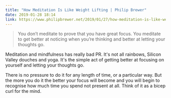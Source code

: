 ```yaml
---
title: "How Meditation Is Like Weight Lifting | Philip Brewer"
date: 2019-01-28 18:14
link: https://www.philipbrewer.net/2019/01/27/how-meditation-is-like-weight-lifting/
---
```

> You don’t meditate to prove that you have great focus. You meditate to get better at noticing when you’re thinking and better at letting your thoughts go.

Meditation and mindfulness has really bad PR. It's not all rainbows, Silicon Valley douches and yoga. It's the simple act of getting better at focusing on yourself and letting your thoughts go. 

There is no pressure to do it for any length of time, or a particular way. But the more you do it the better your focus will become and you will begin to recognise how much time you spend not present at all. Think of it as a bicep curl for the mind. 